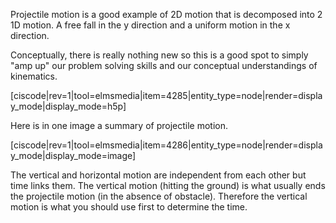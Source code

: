 Projectile motion is a good example of 2D motion that is decomposed into 2 1D motion. A free fall in the y direction and a uniform motion in the x direction. 

Conceptually, there is really nothing new so this is a good spot to simply "amp up" our problem solving skills and our conceptual understandings of kinematics. 

[ciscode|rev=1|tool=elmsmedia|item=4285|entity_type=node|render=display_mode|display_mode=h5p]

Here is in one image a summary of projectile motion. 

[ciscode|rev=1|tool=elmsmedia|item=4286|entity_type=node|render=display_mode|display_mode=image]

<lrndesign-sidenote label="Instructor Note" icon="bookmark" bg-color="#c2e5f2">
The vertical and horizontal motion are independent from each other but time links them. The vertical motion (hitting the ground) is what usually ends the projectile motion (in the absence of obstacle). Therefore the vertical motion is what you should use first to determine the time. 
</lrndesign-sidenote>

